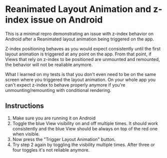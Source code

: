 # Reanimated Layout Animation and z-index issue on Android

This is a minimal repro demonstrating an issue with z-index behavior on Android after a Reanimated layout animation being triggered on the app.

Z-index positioning behaves as you would expect consistently until the first layout animation is triggered at any point on the app. From that point, if Views that rely on z-index to be positioned are unmounted and remounted, the behavior will not be realiable anymore.

What I learned on my tests is that you don't even need to be on the same screen where you triggered the layout animation. On your whole app you can't expect z-index to behave properly anymore if you're unmounting/remounting with conditional rendering.

## Instructions

1. Make sure you are running it on Android
2. Toggle the blue View visibility on and off multiple times. It should work consistently and the blue View should be always on top of the red one when visible.
3. Now press the "Trigger Layout Animation" button.
4. Try step 2 again by toggling the visbility multiple times. After three or four toggles it's not reliable anymore.
